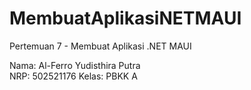 # MembuatAplikasiNETMAUI

Pertemuan 7 - Membuat Aplikasi .NET MAUI

Nama: Al-Ferro Yudisthira Putra <br>
NRP: 502521176
Kelas: PBKK A
